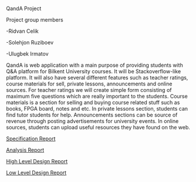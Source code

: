 QandA Project

Project group members

-Ridvan Celik

-Solehjon Ruziboev

-Ulugbek Irmatov

QandA is web application with a main purpose of providing students with Q&A platform for Bilkent University courses. It will be Stackoverflow-like platform. It will also have several different features such as teacher ratings, course materials for sell, private lessons, announcements and online sources. For teacher ratings we will create simple form consisting of maximum five questions which are really important to the students. Course materials is a section for selling and buying course related stuff such as books, FPGA board, notes and etc. In private lessons section, students can find tutor students for help. Announcements sections can be source of revenue through posting advertisements for university events. In online sources, students can upload useful resources they have found on the web.

<a href="/qanda/Specification Report.pdf" download="specification_report"> Specification Report </a>

<a href="/qanda/Analysis_Report_BFSP.pdf" download="analysis_report"> Analysis Report </a>

<a href="/qanda/High Level Design Report.pdf" download="high_level_design_report"> High Level Design Report </a>

<a href="/qanda/Low Level Design Report.pdf" download="low_level_design_report"> Low Level Design Report </a>

